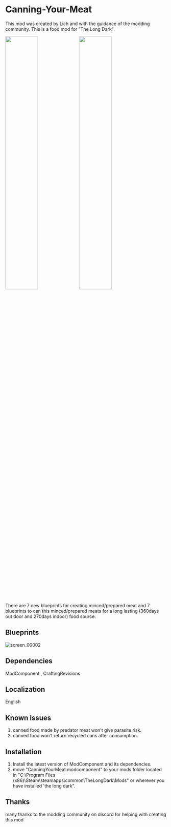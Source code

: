 # Canning-Your-Meat
This mod was created by Lich and with the guidance of the modding community. This is a food mod for "The Long Dark".

<img src="https://github.com/user-attachments/assets/8881ec84-e6ba-4a31-ba73-ff8274e34cc8" width="45%"></img> <img src="https://github.com/user-attachments/assets/7849cf7c-8e41-4ac1-a965-cab25b3bf59c" width="45%"></img> 

There are 7 new blueprints for creating minced/prepared meat and 7 blueprints to can this minced/prepared meats for a long lasting (360days out door and 270days indoor) food source.

## Blueprints
![screen_00002](https://github.com/user-attachments/assets/e8a12f30-16b7-446c-b60a-b5824f309038)

## Dependencies
ModComponent , CraftingRevisions
## Localization
English
## Known issues
1. canned food made by predator meat won't give parasite risk.
2. canned food won't return recycled cans after consumption.
## Installation
1. Install the latest version of ModComponent and its dependencies.
2. move "CanningYourMeat.modcomponent" to your mods folder located in "C:\Program Files (x86)\Steam\steamapps\common\TheLongDark\Mods" or wherever you have installed 'the long dark".
## Thanks
many thanks to the modding community on discord for helping with creating this mod
